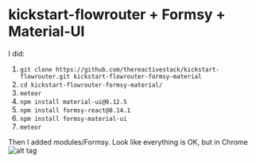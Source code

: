 # kickstart-flowrouter + Formsy + Material-UI

I did:

1. `git clone https://github.com/thereactivestack/kickstart-flowrouter.git kickstart-flowrouter-formsy-material`
1. `cd kickstart-flowrouter-formsy-material/`
1. `meteor`
1. `npm install material-ui@0.12.5`
1. `npm install formsy-react@0.14.1`
1. `npm install formsy-material-ui`
1. `meteor`

Then I added modules/Formsy. Look like everything is OK, but in Chrome 
![alt tag](https://dl.dropboxusercontent.com/u/10969855/%D0%A1%D0%BD%D0%B8%D0%BC%D0%BE%D0%BA%20%D1%8D%D0%BA%D1%80%D0%B0%D0%BD%D0%B0%20%D0%BE%D1%82%202015-10-23%2012%3A01%3A46.png)
